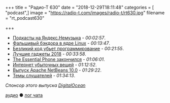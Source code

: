 +++
title = "Радио-Т 630"
date = "2018-12-29T18:11:48"
categories = [ "podcast",]
image = "https://radio-t.com/images/radio-t/rt630.jpg"
filename = "rt_podcast630"

+++

- [Подкасты на Яндекс.Немузыка](https://yandex.ru/blog/company/yandeks-nemuzyka) - *00:02:57*.
- [Фальшивый бэкдора в ядре Linux](http://www.opennet.ru/opennews/art.shtml?num=49833) - *00:13:47*.
- [Безликий код убьет программирование](https://habr.com/post/434478/) - *00:21:55*.
- [Лучшие гаджеты 2018](https://www.engadget.com/2018/12/17/best-gadgets-of-2018/) - *00:33:58*.
- [The Essential Phone закончился](https://www.engadget.com/2018/12/28/essential-phone-wont-be-restocked-discontinued/) - *01:06:01*.
- [Интернет убыточных вещей](https://habr.com/post/434422/) - *01:12:52*.
- [Выпуск Apache NetBeans 10.0](http://www.opennet.ru/opennews/art.shtml?num=49864) - *01:29:22*.
- [Темы слушателей](https://radio-t.com/p/2018/12/24/prep-630/) - *01:34:13*.


*Спонсор этого выпуска [DigitalOcean](https://www.digitalocean.com)*


[аудио](http://cdn.radio-t.com/rt_podcast630.mp3) ● [лог чата](http://chat.radio-t.com/logs/radio-t-630.html)
<audio src="http://cdn.radio-t.com/rt_podcast630.mp3" preload="none"></audio>